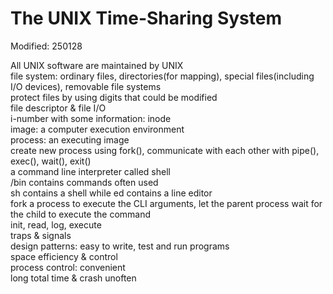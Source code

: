 # The UNIX Time-Sharing System

Modified: 250128  

All UNIX software are maintained by UNIX  
file system: ordinary files, directories(for mapping), special files(including I/O devices), removable file systems  
protect files by using digits that could be modified  
file descriptor & file I/O  
i-number with some information: inode  
image: a computer execution environment  
process: an executing image  
create new process using fork(), communicate with each other with pipe(),   
exec(), wait(), exit()  
a command line interpreter called shell  
/bin contains commands often used  
sh contains a shell while ed contains a line editor  
fork a process to execute the CLI arguments, let the parent process wait for the child to execute the command  
init, read, log, execute  
traps & signals  
design patterns: easy to write, test and run programs  
space efficiency & control  
process control: convenient  
long total time & crash unoften  
